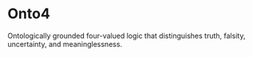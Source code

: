 # Onto4
Ontologically grounded four-valued logic that distinguishes truth, falsity, uncertainty, and meaninglessness.
